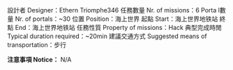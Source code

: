 設計者 Designer：Ethern Triomphe346
任務數量 Nr. of missions：6
Porta l數量 Nr. of portals：~30
位置 Position：海上世界
起點 Start：海上世界地铁站
終點 End：海上世界地铁站
任務性質 Property of missions：Hack
典型完成時閒 Typical duration required：~20min
建議交通方式 Suggested means of transportation：步行

**注意事項 Notice：**
N/A